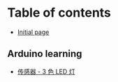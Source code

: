 # Table of contents

* [Initial page](README.md)

## Arduino learning

* [传感器 - 3 色 LED 灯](arduino-learning/untitled.md)

